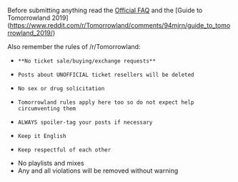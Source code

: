 Before submitting anything read the [Official FAQ](http://www.tomorrowland.com/en/faq/frequently-asked-questions-0) and the [Guide to Tomorrowland 2019] (https://www.reddit.com/r/Tomorrowland/comments/94mjrn/guide_to_tomorrowland_2019/)

Also remember the rules of /r/Tomorrowland:  
*     **No ticket sale/buying/exchange requests**  
*     Posts about UNOFFICIAL ticket resellers will be deleted  
*     No sex or drug solicitation  
*     Tomorrowland rules apply here too so do not expect help circumventing them  
*     ALWAYS spoiler-tag your posts if necessary  
*     Keep it English  
*     Keep respectful of each other  
* No playlists and mixes  
* Any and all violations will be removed without warning  